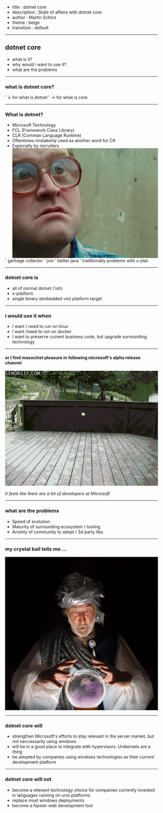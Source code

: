 - title : dotnet core
- description : State of affairs with dotnet core
- author : Martin Schinz
- theme : beige
- transition : default

***

## dotnet core

- what is it?
- why would i want to use it?
- what are the problems

***

### what is dotnet core?

' &darr; for what is dotnet
' &rarr; for what is core


---

### What is dotnet?


<section>
<ul>
<li class="fragment">Microsoft Technology</li>
<li class="fragment">FCL (Framework Class Library)</li>
<li class="fragment">CLR (Comman Language Runtime)</li>
<li class="fragment">Oftentimes mistakenly used as another word for C#</li>
<li class="fragment">Especially by recruiters</li>
<li style="list-style-type: none" class="fragment"><img src="images/moron2.gif" alt="moron" title="recruiter" style="float: left"/></li>
</ul>
</section>

' garbage collector
' jvm
' better java
' traditionally problems with x-plat

***

### dotnet core is

- all of normal dotnet ('ish)
- x-platform
- single binary (embedded vm) platform target

***

### i would use it when

<section>
<ul>
<li class="fragment">I want / need to run on linux</li>
<li class="fragment">I want /need to run on docker</li>
<li class="fragment">I want to preserve current business code, but upgrade surrounding technology</li>
</section>

---

#### or I find masochist pleasure in following microsoft's alpha release channel


<img style="width: 600px" src="images/tennisballs.gif" alt="tennis balls" title="Micorosoft's alpha channel"/>


_It feels like there are a lot of developers at Microsoft_

***

### what are the problems

- Speed of evolution
- Maturity of surrounding ecosystem / tooling
- Anxiety of community to adopt / 3d party libs


***

### my crystal ball tells me....

![crystal_ball](images/crystal_ball.jpeg) <!-- .element: style="width: 200px" -->

---

### dotnet core will

- strengthen Microsoft's efforts to stay relevant in the server market, but not neccessarily using windows
- will be in a good place to integrate with hypervisors. Unikernels are a _thing_
- be adopted by companies using windows technologies as their current development platform

---

### dotnet core will not

- become a relevant technology choice for companies currently invested in languages running on unix platforms
- replace most windows deployments
- become a _hipster_ web development tool

